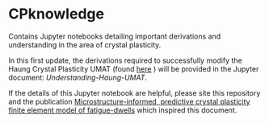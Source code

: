 # CPknowledge
Contains Jupyter notebooks detailing important derivations and understanding in the area of crystal plasticity.

In this first update, the derivations required to successfully modify the Haung Crystal Plasticity UMAT (found [here](http://www.columbia.edu/~jk2079/Kysar_Research_Laboratory/Single_Crystal_UMAT.html) ) will be provided in the Jupyter document: 
*Understanding-Haung-UMAT*.  

If the details of this Jupyter notebook are helpful, please site this repository and the publication [Microstructure-informed, predictive crystal plasticity finite element model of fatigue-dwells](https://www.sciencedirect.com/science/article/pii/S0927025620303141) which inspired this document.

